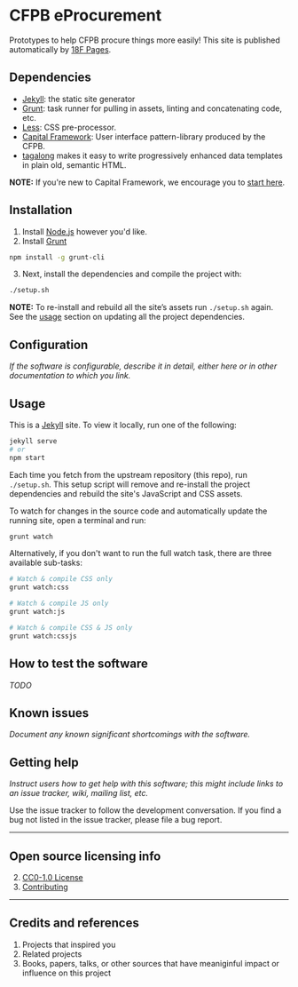# CFPB eProcurement

Prototypes to help CFPB procure things more easily! This site is published
automatically by [18F Pages].

## Dependencies

- [Jekyll]: the static site generator
- [Grunt](http://gruntjs.com): task runner for pulling in assets,
  linting and concatenating code, etc.
- [Less](http://lesscss.org): CSS pre-processor.
- [Capital Framework](https://cfpb.github.io/capital-framework/getting-started):
  User interface pattern-library produced by the CFPB.
- [tagalong](https://github.com/shawnbot/tagalong) makes it easy to
  write progressively enhanced data templates in plain old, semantic
  HTML.

**NOTE:** If you're new to Capital Framework, we encourage you to
[start here](https://cfpb.github.io/capital-framework/getting-started).

## Installation

1. Install [Node.js](http://nodejs.org) however you'd like.
2. Install [Grunt](http://gruntjs.com)
  ```bash
  npm install -g grunt-cli
  ```
3. Next, install the dependencies and compile the project with:
  ```bash
  ./setup.sh
  ```
  __NOTE:__ To re-install and rebuild all the site’s assets run
  `./setup.sh` again. See the [usage](#usage) section on updating all the
  project dependencies.

## Configuration

_If the software is configurable, describe it in detail,
either here or in other documentation to which you link._

## Usage

This is a [Jekyll] site. To view it locally, run one of the following:

```sh
jekyll serve
# or
npm start
```

Each time you fetch from the upstream repository (this repo), run `./setup.sh`.
This setup script will remove and re-install the project dependencies and
rebuild the site's JavaScript and CSS assets.

To watch for changes in the source code and automatically update the running site,
open a terminal and run:

```bash
grunt watch
```

Alternatively, if you don't want to run the full watch task,
there are three available sub-tasks:

```bash
# Watch & compile CSS only
grunt watch:css

# Watch & compile JS only
grunt watch:js

# Watch & compile CSS & JS only
grunt watch:cssjs
```

## How to test the software

_TODO_

## Known issues

_Document any known significant shortcomings with the software._

## Getting help

_Instruct users how to get help with this software; this might include links
to an issue tracker, wiki, mailing list, etc._

Use the issue tracker to follow the development conversation.
If you find a bug not listed in the issue tracker, please file a bug report.


----

## Open source licensing info
2. [CC0-1.0 License](LICENSE.md)
2. [Contributing](CONTRIBUTING.md)


----

## Credits and references

1. Projects that inspired you
2. Related projects
3. Books, papers, talks, or other sources that have meaniginful impact or
   influence on this project

[Jekyll]: https://jekyllrb.com/
[18F Pages]: https://github.com/18F/pages#readme
